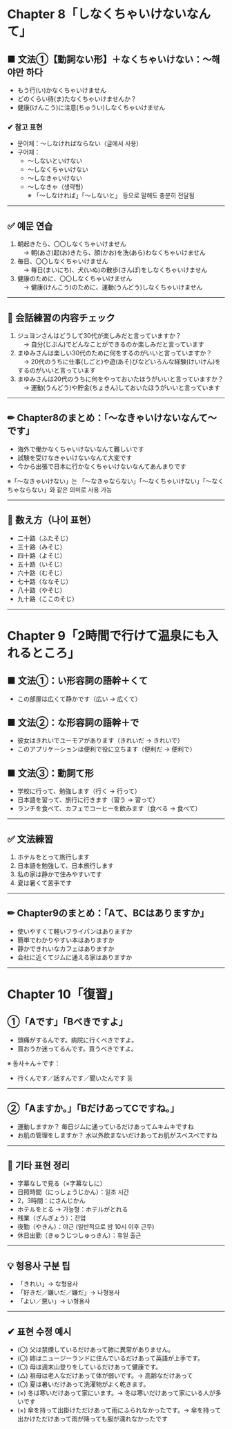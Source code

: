 # Chapter 8「しなくちゃいけないなんて」

## ■ 文法①【動詞ない形】＋なくちゃいけない：〜해야만 하다
- もう行(い)かなくちゃいけません  
- どのくらい待(ま)たなくちゃいけませんか？  
- 健康(けんこう)に注意(ちゅうい)しなくちゃいけません  

### ✔ 참고 표현
- 문어체：〜しなければならない（글에서 사용）
- 구어체：
  - 〜しないといけない  
  - 〜しなくちゃいけない  
  - 〜しなきゃいけない  
  - 〜しなきゃ（생략형）  
  ※ 「〜しなければ」「〜しないと」 등으로 말해도 충분히 전달됨

---

## ✅ 예문 연습
1. 朝起きたら、〇〇しなくちゃいけません  
　→ 朝(あさ)起(お)きたら、顔(かお)を洗(あら)わなくちゃいけません  
2. 毎日、〇〇しなくちゃいけません  
　→ 毎日(まいにち)、犬(いぬ)の散歩(さんぽ)をしなくちゃいけません  
3. 健康のために、〇〇しなくちゃいけません  
　→ 健康(けんこう)のために、運動(うんどう)しなくちゃいけません  

---

## 💬 会話練習の内容チェック
1. ジュヨンさんはどうして30代が楽しみだと言っていますか？  
　→ 自分(じぶん)でどんなことができるのか楽しみだと言っています  
2. まゆみさんは楽しい30代のために何をするのがいいと言っていますか？  
　→ 20代のうちに仕事(しごと)や遊(あそ)びなどいろんな経験(けいけん)をするのがいいと言っています  
3. まゆみさんは20代のうちに何をやっておいたほうがいいと言っていますか？  
　→ 運動(うんどう)や貯金(ちょきん)しておいたほうがいいと言っています  

---

## ✏ Chapter8のまとめ：「〜なきゃいけないなんて〜です」
- 海外で働かなくちゃいけないなんて難しいです  
- 試験を受けなきゃいけないなんて大変です  
- 今から出張で日本に行かなくちゃいけないなんてあんまりです  

※「〜なきゃいけない」는 「〜なきゃならない」「〜なくちゃいけない」「〜なくちゃならない」와 같은 의미로 사용 가능

---

## 🔢 数え方（나이 표현）
- 二十路（ふたそじ）
- 三十路（みそじ）
- 四十路（よそじ）
- 五十路（いそじ）
- 六十路（むそじ）
- 七十路（ななそじ）
- 八十路（やそじ）
- 九十路（ここのそじ）

---

# Chapter 9「2時間で行けて温泉にも入れるところ」

## ■ 文法①：い形容詞の語幹＋くて
- この部屋は広くて静かです（広い → 広くて）

## ■ 文法②：な形容詞の語幹＋で
- 彼女はきれいでユーモアがあります（きれいだ → きれいで）
- このアプリケーションは便利で役に立ちます（便利だ → 便利で）

## ■ 文法③：動詞て形
- 学校に行って、勉強します（行く → 行って）
- 日本語を習って、旅行に行きます（習う → 習って）
- ランチを食べて、カフェでコーヒーを飲みます（食べる → 食べて）

---

## ✅ 文法練習
1. ホテルをとって旅行します  
2. 日本語を勉強して、日本旅行します  
3. 私の家は静かで住みやすいです  
4. 夏は暑くて苦手です  

---

## ✏ Chapter9のまとめ：「Aて、BCはありますか」
- 使いやすくて軽いフライパンはありますか  
- 簡単でわかりやすい本はありますか  
- 静かできれいなカフェはありますか  
- 会社に近くてジムに通える家はありますか  

---

# Chapter 10「復習」

## ①「Aです」「Bべきですよ」
- 頭痛がするんです。病院に行くべきですよ。  
- 買おうか迷ってるんです。買うべきですよ。  

※ 동사＋ん＋です：  
- 行くんです／話すんです／聞いたんです 등

---

## ②「Aますか。」「BだけあってCですね。」
- 運動しますか？ 毎日ジムに通っているだけあってムキムキですね  
- お肌の管理をしますか？ 水以外飲まないだけあってお肌がスベスベですね  

---

## 📝 기타 표현 정리
- 字幕なしで見る（×字幕なしに）  
- 日照時間（にっしょうじかん）：일조 시간  
- 2，3時間：にさんじかん  
- ホテルをとる → 가능형：ホテルがとれる  
- 残業（ざんぎょう）：잔업  
- 夜勤（やきん）：야근 (일반적으로 밤 10시 이후 근무)  
- 休日出勤（きゅうじつしゅっきん）：휴일 출근  

---

## 💡 형용사 구분 팁
- 「きれい」→ な형용사  
- 「好きだ／嫌いだ／嫌だ」→ 나형용사  
- 「よい／悪い」→ い형용사  

---

## ✔ 표현 수정 예시
- (〇) 父は禁煙しているだけあって肺に異常がありません。  
- (〇) 姉はニュージーランドに住んでいるだけあって英語が上手です。  
- (〇) 母は週末山登りをしているだけあって健康です。  
- (△) 祖母は老人なだけあって体が弱いです。→ 高齢なだけあって  
- (〇) 夏は暑いだけあって洗濯物がよく乾きます。  
- (×) 冬は寒いだけあって家にいます。→ 冬は寒いだけあって家にいる人が多いです  
- (×) 傘を持って出掛けただけあって雨にふられなかったです。→ 傘を持って出かけただけあって雨が降っても服が濡れなかったです  

